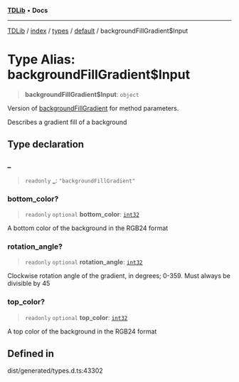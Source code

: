 [**TDLib**](../../../../../../README.md) • **Docs**

***

[TDLib](../../../../../../modules.md) / [index](../../../../../README.md) / [types](../../../README.md) / [default](../README.md) / backgroundFillGradient$Input

# Type Alias: backgroundFillGradient$Input

> **backgroundFillGradient$Input**: `object`

Version of [backgroundFillGradient](backgroundFillGradient.md) for method parameters.

Describes a gradient fill of a background

## Type declaration

### \_

> `readonly` **\_**: `"backgroundFillGradient"`

### bottom\_color?

> `readonly` `optional` **bottom\_color**: [`int32`](int32-1.md)

A bottom color of the background in the RGB24 format

### rotation\_angle?

> `readonly` `optional` **rotation\_angle**: [`int32`](int32-1.md)

Clockwise rotation angle of the gradient, in degrees; 0-359. Must always be divisible by 45

### top\_color?

> `readonly` `optional` **top\_color**: [`int32`](int32-1.md)

A top color of the background in the RGB24 format

## Defined in

dist/generated/types.d.ts:43302
